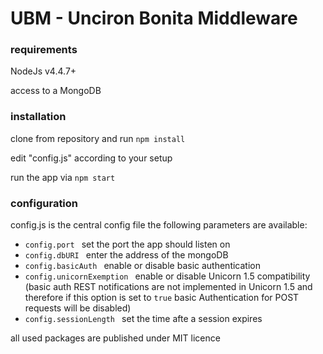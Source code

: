 # UBM - Unciron Bonita Middleware

### requirements
NodeJs v4.4.7+

access to a MongoDB 

### installation
clone from repository and run ```npm install ```

edit "config.js" according to your setup

run the app via ```npm start ```

###  configuration
config.js is the central config file
the following parameters are available:
- ```config.port ``` set the port the app should listen on
- ```config.dbURI ``` enter the address of the mongoDB  
- ```config.basicAuth ``` enable or disable basic authentication
- ```config.unicornExemption ``` enable or disable Unicorn 1.5 compatibility (basic auth REST notifications are not implemented in Unicorn
 1.5 and therefore if this option is set to ```true``` basic Authentication for POST requests will be disabled)
- ```config.sessionLength ``` set the time afte a session expires


all used packages are published under MIT licence
